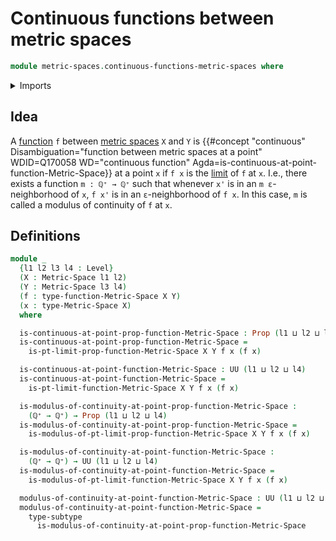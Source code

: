 # Continuous functions between metric spaces

```agda
module metric-spaces.continuous-functions-metric-spaces where
```

<details><summary>Imports</summary>

```agda
open import elementary-number-theory.positive-rational-numbers

open import foundation.dependent-pair-types
open import foundation.existential-quantification
open import foundation.inhabited-subtypes
open import foundation.propositional-truncations
open import foundation.propositions
open import foundation.subtypes
open import foundation.universe-levels

open import metric-spaces.functions-metric-spaces
open import metric-spaces.limits-of-functions-metric-spaces
open import metric-spaces.metric-spaces
```

</details>

## Idea

A [function](metric-spaces.functions-metric-spaces.md) `f` between
[metric spaces](metric-spaces.metric-spaces.md) `X` and `Y` is
{{#concept "continuous" Disambiguation="function between metric spaces at a point" WDID=Q170058 WD="continuous function" Agda=is-continuous-at-point-function-Metric-Space}}
at a point `x` if `f x` is the
[limit](metric-spaces.limits-of-functions-metric-spaces.md) of `f` at `x`. I.e.,
there exists a function `m : ℚ⁺ → ℚ⁺` such that whenever `x'` is in an
`m ε`-neighborhood of `x`, `f x'` is in an `ε`-neighborhood of `f x`. In this case, `m` is
called a modulus of continuity of `f` at `x`.

## Definitions

```agda
module _
  {l1 l2 l3 l4 : Level}
  (X : Metric-Space l1 l2)
  (Y : Metric-Space l3 l4)
  (f : type-function-Metric-Space X Y)
  (x : type-Metric-Space X)
  where

  is-continuous-at-point-prop-function-Metric-Space : Prop (l1 ⊔ l2 ⊔ l4)
  is-continuous-at-point-prop-function-Metric-Space =
    is-pt-limit-prop-function-Metric-Space X Y f x (f x)

  is-continuous-at-point-function-Metric-Space : UU (l1 ⊔ l2 ⊔ l4)
  is-continuous-at-point-function-Metric-Space =
    is-pt-limit-function-Metric-Space X Y f x (f x)

  is-modulus-of-continuity-at-point-prop-function-Metric-Space :
    (ℚ⁺ → ℚ⁺) → Prop (l1 ⊔ l2 ⊔ l4)
  is-modulus-of-continuity-at-point-prop-function-Metric-Space =
    is-modulus-of-pt-limit-prop-function-Metric-Space X Y f x (f x)

  is-modulus-of-continuity-at-point-function-Metric-Space :
    (ℚ⁺ → ℚ⁺) → UU (l1 ⊔ l2 ⊔ l4)
  is-modulus-of-continuity-at-point-function-Metric-Space =
    is-modulus-of-pt-limit-function-Metric-Space X Y f x (f x)

  modulus-of-continuity-at-point-function-Metric-Space : UU (l1 ⊔ l2 ⊔ l4)
  modulus-of-continuity-at-point-function-Metric-Space =
    type-subtype
      is-modulus-of-continuity-at-point-prop-function-Metric-Space
```
